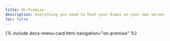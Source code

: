 ```yaml
---
title: On-Premise
description: Everything you need to host your Kimai on your own server
toc: false
---
```


<div class="row row-cards row-deck">
{% include docs-menu-card.html navigation="on-premise" %}
</div> 
